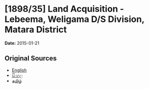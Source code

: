 # [1898/35] Land Acquisition - Lebeema, Weligama D/S Division, Matara District

**Date:** 2015-01-21

## Original Sources

- [English](https://documents.gov.lk/view/extra-gazettes/2015/1/1898-35_E.pdf)
- [සිංහල](https://documents.gov.lk/view/extra-gazettes/2015/1/1898-35_S.pdf)
- [தமிழ்](https://documents.gov.lk/view/extra-gazettes/2015/1/1898-35_T.pdf)
